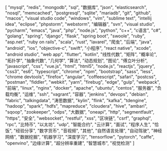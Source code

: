 [
                "mysql",
                "redis",
                "mongodb",
                "sql",
                "数据库",
                "json",
                "elasticsearch",
                "nosql",
                "memcached",
                "postgresql",
                "sqlite",
                "mariadb",
                "git",
                "github",
                "macos",
                "visual studio code",
                "windows",
                "vim",
                "sublime text",
                "intellij idea",
                "eclipse",
                "phpstorm",
                "webstorm",
                "编辑器",
                "svn",
                "visual studio",
                "pycharm",
                "emacs",
                "java",
                "php",
                "node.js",
                "python",
                "c++",
                "c语言",
                "c#",
                "golang",
                "spring",
                "django",
                "flask",
                "spring boot",
                "swoole",
                "ruby",
                "asp.net",
                "ruby on rails",
                "scala",
                "rust",
                "lavarel",
                "爬虫",
                "后端",
                 "java",
                "android",
                "ios",
                "objective-c",
                "swift",
                "小程序",
                "react native",
                "xcode",
                "android studio",
                "web app",
                "flutter",
                "kotlin",
                "线性代数",
                "矩阵",
                "概率论",
                "拓扑学",
                "抽象代数",
                "几何学",
                "算法",
                "动态规划",
                "图论",
                "傅立叶分析",
                "javascript",
                "css",
                "vue.js",
                "html",
                "html5",
                "node.js",
                "reactjs",
                "jquery",
                "css3",
                "es6",
                "typescript",
                "chrome",
                "npm",
                "bootstrap",
                "sass",
                "less",
                "chrome devtools",
                "firefox",
                "angular",
                "coffeescript",
                "safari",
                "postcss",
                "postman",
                "fiddler",
                "webkit",
                "yarn",
                "firebug",
                "edge",
                "gulp",
                "webpack",
                "前端",
                 "linux",
                "nginx",
                "docker",
                "apache",
                "ubuntu",
                "centos",
                "服务器",
                "负载均衡",
                "运维",
                "ssh",
                "vagrant",
                "容器",
                "jenkins",
                "devops",
                "debian",
                "fabric",
                "talkingdata",
                "涛思数据",
                "kylin",
                "flink",
                "kafka",
                "tdengine",
                "hadoop",
                "spark",
                "hdfs",
                "mapreduce",
                "cloudera",
                "hive",
                "ambari",
                "sqoop",
                "zookeeper",
                "odps",
                "大数据",
                "oneapi",
                "http",
                "segmentfault",
                "https",
                "安全",
                "websocket",
                "restful",
                "xss",
                "区块链",
                "csrf",
                "graphql",
                "rpc",
                "比特币",
                "以太坊",
                "udp",
                "智能合约",
                "云计算",
                "面试",
                "程序人生",
                "恰饭",
                "经验分享",
                "数字货币",
                "音视频",
                "其他",
                "自然语言处理",
                "自动驾驶",
                "神经网络",
                "数据挖掘",
                "机器学习",
                "深度学习",
                "tensorflow",
                "pytorch",
                "caffe",
                "openvino",
                "边缘计算",
                "超分辨率重建",
                "智慧城市",
                "视觉检测"
]                








